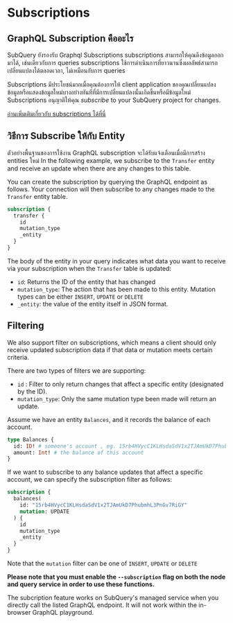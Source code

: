 # Subscriptions

## GraphQL Subscription คืออะไร

SubQuery ยังรองรับ Graphql Subscriptions subscriptions สามารถให้คุณดึงข้อมูลออกมาได้, เช่นเดียวกับการ queries subscriptions ใช้การดำเนินการที่ยาวนานซึ่งผลลัพธ์สามารถเปลี่ยนแปลงได้ตลอดเวลา, ไม่เหมือนกับการ queries

Subscriptions มีประโยชน์มากเมื่อคุณต้องการให้ client application ของคุณเปลี่ยนแปลงข้อมูลหรือแสดงข้อมูลใหม่บางอย่างทันทีที่มีการเปลี่ยนแปลงนั้นเกิดขึ้นหรือมีข้อมูลใหม่ Subscriptions อนุญาติให้คุณ *subscribe* to your SubQuery project for changes.

[อ่านเพิ่มเติมเกี่ยวกับ subscriptions ได้ที่นี่](https://www.apollographql.com/docs/react/data/subscriptions/)

## วิธีการ Subscribe ให้กับ Entity

ตัวอย่างพื้นฐานของการใช้งาน GraphQL subscription จะได้รับแจ้งเตือนเมื่อมีการสร้าง entities ใหม่ In the following example, we subscribe to the `Transfer` entity and receive an update when there are any changes to this table.

You can create the subscription by querying the GraphQL endpoint as follows. Your connection will then subscribe to any changes made to the `Transfer` entity table.

```graphql
subscription {
  transfer {
    id
    mutation_type
    _entity
  }
}
```

The body of the entity in your query indicates what data you want to receive via your subscription when the `Transfer` table is updated:
- `id`: Returns the ID of the entity that has changed
- `mutation_type`: The action that has been made to this entity. Mutation types can be either `INSERT`, `UPDATE` or `DELETE`
- `_entity`: the value of the entity itself in JSON format.

## Filtering

We also support filter on subscriptions, which means a client should only receive updated subscription data if that data or mutation meets certain criteria.

There are two types of filters we are supporting:

- `id` : Filter to only return changes that affect a specific entity (designated by the ID).
- `mutation_type`: Only the same mutation type been made will return an update.

Assume we have an entity `Balances`, and it records the balance of each account.

```graphql
type Balances {
  id: ID! # someone's account , eg. 15rb4HVycC1KLHsdaSdV1x2TJAmUkD7PhubmhL3PnGv7RiGY
  amount: Int! # the balance of this account
}
```

If we want to subscribe to any balance updates that affect a specific account, we can specify the subscription filter as follows:

```graphql
subscription {
  balances(
    id: "15rb4HVycC1KLHsdaSdV1x2TJAmUkD7PhubmhL3PnGv7RiGY"
    mutation: UPDATE
  ) {
    id
    mutation_type
    _entity
  }
}
```

Note that the `mutation` filter can be one of `INSERT`, `UPDATE` or `DELETE`

**Please note that you must enable the `--subscription` flag on both the node and query service in order to use these functions.**

The subcription feature works on SubQuery's managed service when you directly call the listed GraphQL endpoint. It will not work within the in-browser GraphQL playground.
